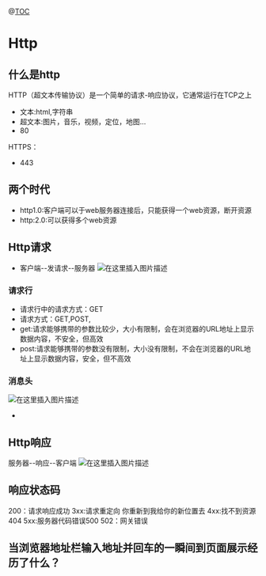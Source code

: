 ﻿@[TOC](目录)
# Http
## 什么是http
HTTP（超文本传输协议）是一个简单的请求-响应协议，它通常运行在TCP之上

 - 文本:html,字符串
 - 超文本:图片，音乐，视频，定位，地图...
 - 80


HTTPS：
 - 443

## 两个时代

 - http1.0:客户端可以于web服务器连接后，只能获得一个web资源，断开资源
 - http:2.0:可以获得多个web资源

## Http请求

 - 客户端--发请求--服务器
![在这里插入图片描述](https://img-blog.csdnimg.cn/dc0743aeb644409197b9e53216fb6493.png)
### 请求行
 - 请求行中的请求方式：GET
 - 请求方式：GET,POST,
 - get:请求能够携带的参数比较少，大小有限制，会在浏览器的URL地址上显示数据内容，不安全，但高效
 - post:请求能够携带的参数没有限制，大小没有限制，不会在浏览器的URL地址上显示数据内容，安全，但不高效

### 消息头
![在这里插入图片描述](https://img-blog.csdnimg.cn/46fbef630dfa4eaea2cbe22653da1b2d.png)

 - 

## Http响应
服务器--响应--客户端
![在这里插入图片描述](https://img-blog.csdnimg.cn/422423f9c84a484583be81aa1f212067.png?x-oss-process=image/watermark,type_ZHJvaWRzYW5zZmFsbGJhY2s,shadow_50,text_Q1NETiBAcHVyaXR5LWdvb2Q=,size_15,color_FFFFFF,t_70,g_se,x_16)
## 响应状态码
200：请求响应成功
3xx:请求重定向
你重新到我给你的新位置去
4xx:找不到资源404
5xx:服务器代码错误500 502：网关错误


## 当浏览器地址栏输入地址并回车的一瞬间到页面展示经历了什么？

